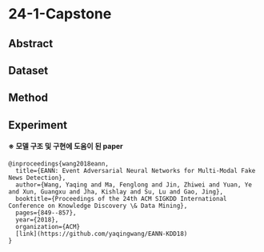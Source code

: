 # 24-1-Capstone

## Abstract

## Dataset

## Method

## Experiment






#### ※ 모델 구조 및 구현에 도움이 된 paper
```
@inproceedings{wang2018eann,
  title={EANN: Event Adversarial Neural Networks for Multi-Modal Fake News Detection},
  author={Wang, Yaqing and Ma, Fenglong and Jin, Zhiwei and Yuan, Ye and Xun, Guangxu and Jha, Kishlay and Su, Lu and Gao, Jing},
  booktitle={Proceedings of the 24th ACM SIGKDD International Conference on Knowledge Discovery \& Data Mining},
  pages={849--857},
  year={2018},
  organization={ACM}
  [link](https://github.com/yaqingwang/EANN-KDD18)
}
```
